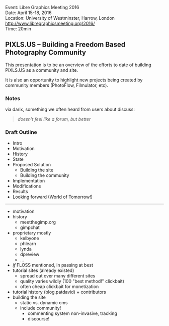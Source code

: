 Event: Libre Graphics Meeting 2016  
Date: April 15-18, 2016  
Location: University of Westminster, Harrow, London  
http://www.libregraphicsmeeting.org/2016/  
Time: 20min


## PIXLS.US – Building a Freedom Based Photography Community

This presentation is to be an overview of the efforts to date of building PIXLS.US as a community and site.

It is also an opportunity to highlight new projects being created by community members (PhotoFlow, Filmulator, etc).


### Notes

via darix, something we often heard from users about discuss:

> _doesn't feel like a forum, but better_

### Draft Outline

* Intro  
* Motivation  
* History  
* State  
* Proposed Solution  
    * Building the site  
    * Building the community  
* Implementation  
* Modifications  
* Results  
* Looking forward (World of Tomorrow!)  


------

* motivation
* history
    * meetthegimp.org
    * gimpchat
* proprietary mostly
    * kelbyone 
    * phlearn 
    * lynda 
    * dpreview 
    * ...
* _if_ FLOSS mentioned, in passing at best
* tutorial sites (already existed)
    * spread out over many different sites
    * quality varies wildly (100 "best method!" clickbait)
    * often cheap clickbait for monetization
* tutorial history (blog.patdavid) + contributors
* building the site
    * static vs. dynamic cms 
    * include community!
        * commenting system non-invasive, tracking
        * discourse! 

